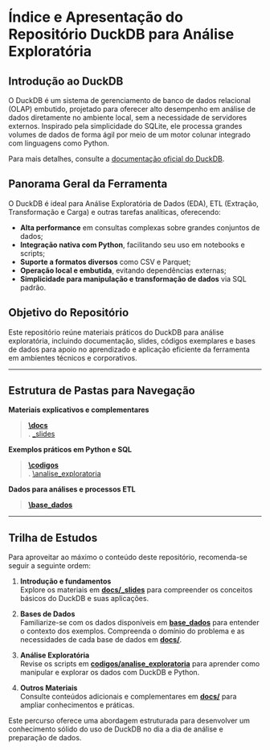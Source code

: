 # Índice e Apresentação do Repositório DuckDB para Análise Exploratória

## Introdução ao DuckDB

O DuckDB é um sistema de gerenciamento de banco de dados relacional (OLAP) embutido, projetado para oferecer alto desempenho em análise de dados diretamente no ambiente local, sem a necessidade de servidores externos. Inspirado pela simplicidade do SQLite, ele processa grandes volumes de dados de forma ágil por meio de um motor colunar integrado com linguagens como Python.

Para mais detalhes, consulte a [documentação oficial do DuckDB](https://duckdb.org/docs/).

## Panorama Geral da Ferramenta

O DuckDB é ideal para Análise Exploratória de Dados (EDA), ETL (Extração, Transformação e Carga) e outras tarefas analíticas, oferecendo:

- **Alta performance** em consultas complexas sobre grandes conjuntos de dados;
- **Integração nativa com Python**, facilitando seu uso em notebooks e scripts;
- **Suporte a formatos diversos** como CSV e Parquet;
- **Operação local e embutida**, evitando dependências externas;
- **Simplicidade para manipulação e transformação de dados** via SQL padrão.

## Objetivo do Repositório

Este repositório reúne materiais práticos do DuckDB para análise exploratória, incluindo documentação, slides, códigos exemplares e bases de dados para apoio no aprendizado e aplicação eficiente da ferramenta em ambientes técnicos e corporativos.

---

## Estrutura de Pastas para Navegação

**Materiais explicativos e complementares**  
> **[\docs](https://github.com/EstevaoMO/DuckDB_SHOWCASE/tree/main/docs)**  
  >. [\_slides](https://github.com/EstevaoMO/DuckDB_SHOWCASE/tree/main/docs/_slides)  

**Exemplos práticos em Python e SQL**  
> **[\codigos](https://github.com/EstevaoMO/DuckDB_SHOWCASE/tree/main/codigos)**  
  >. [\analise_exploratoria](https://github.com/EstevaoMO/DuckDB_SHOWCASE/tree/main/codigos/analise_exploratoria)  

**Dados para análises e processos ETL**  
> **[\base_dados](https://github.com/EstevaoMO/DuckDB_SHOWCASE/tree/main/base_dados)** 

---

## Trilha de Estudos

Para aproveitar ao máximo o conteúdo deste repositório, recomenda-se seguir a seguinte ordem:

1. **Introdução e fundamentos**  
   Explore os materiais em **[docs/_slides](https://github.com/EstevaoMO/DuckDB_SHOWCASE/tree/main/docs/_slides)** para compreender os conceitos básicos do DuckDB e suas aplicações.

2. **Bases de Dados**  
   Familiarize-se com os dados disponíveis em **[base_dados](https://github.com/EstevaoMO/DuckDB_SHOWCASE/tree/main/base_dados)** para entender o contexto dos exemplos.
   Compreenda o domínio do problema e as necessidades de cada base de dados em **[docs/](docs/)**.

3. **Análise Exploratória**  
   Revise os scripts em **[codigos/analise_exploratoria](https://github.com/EstevaoMO/DuckDB_SHOWCASE/tree/main/codigos/analise_exploratoria)** para aprender como manipular e explorar os dados com DuckDB e Python.

4. **Outros Materiais**  
   Consulte conteúdos adicionais e complementares em **[docs/](https://github.com/EstevaoMO/DuckDB_SHOWCASE/tree/main/docs)** para ampliar conhecimentos e práticas.

Este percurso oferece uma abordagem estruturada para desenvolver um conhecimento sólido do uso de DuckDB no dia a dia de análise e preparação de dados.
